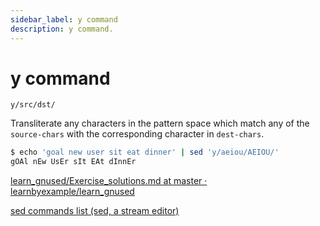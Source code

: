 ```yaml
---
sidebar_label: y command
description: y command.
---
```


# y command

`y/src/dst/`

Transliterate any characters in the pattern space which match any of the `source-chars` with the corresponding character in `dest-chars`.

```bash
$ echo 'goal new user sit eat dinner' | sed 'y/aeiou/AEIOU/'
gOAl nEw UsEr sIt EAt dInnEr
```
[learn_gnused/Exercise_solutions.md at master · learnbyexample/learn_gnused](https://github.com/learnbyexample/learn_gnused/blob/master/exercises/Exercise_solutions.md)

[sed commands list (sed, a stream editor)](https://www.gnu.org/software/sed/manual/html_node/sed-commands-list.html)